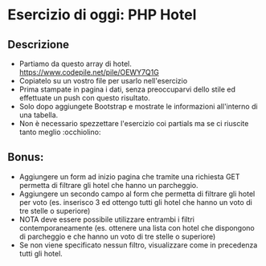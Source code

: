 # Esercizio di oggi: PHP Hotel

## Descrizione

- Partiamo da questo array di hotel. https://www.codepile.net/pile/OEWY7Q1G
- Copiatelo su un vostro file per usarlo nell'esercizio
- Prima stampate in pagina i dati, senza preoccuparvi dello stile ed effettuate un push con questo risultato.
- Solo dopo aggiungete Bootstrap e mostrate le informazioni all'interno di una tabella.
- Non è necessario spezzettare l'esercizio coi partials ma se ci riuscite tanto meglio :occhiolino:

## Bonus:

- Aggiungere un form ad inizio pagina che tramite una richiesta GET permetta di filtrare gli hotel che hanno un parcheggio.
- Aggiungere un secondo campo al form che permetta di filtrare gli hotel per voto (es. inserisco 3 ed ottengo tutti gli hotel che hanno un voto di tre stelle o superiore)
- NOTA deve essere possibile utilizzare entrambi i filtri contemporaneamente (es. ottenere una lista con hotel che dispongono di parcheggio e che hanno un voto di tre stelle o superiore)
- Se non viene specificato nessun filtro, visualizzare come in precedenza tutti gli hotel.
